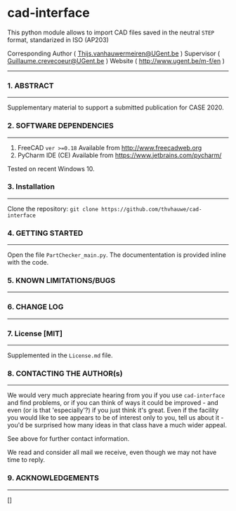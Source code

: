 # cad-interface

This python module allows to import CAD files saved in the neutral `STEP` format, standarized in ISO (AP203)


Corresponding Author	( Thijs.vanhauwermeiren@UGent.be )
Supervisor	( Guillaume.crevecoeur@UGent.be )
Website		( http://www.ugent.be/m-f/en )

----

### 1. ABSTRACT
----

Supplementary material to support a submitted publication for CASE 2020.

### 2. SOFTWARE DEPENDENCIES
----

1. FreeCAD `ver >=0.18` Available from http://www.freecadweb.org
1. PyCharm IDE (CE) Available from https://www.jetbrains.com/pycharm/

Tested on recent Windows 10.

### 3. Installation 
---------------------------

Clone the repository:
`git clone https://github.com/thvhauwe/cad-interface`

### 4. GETTING STARTED
------------------

Open the file `PartChecker_main.py`. The documententation is provided inline with the code.

### 5. KNOWN LIMITATIONS/BUGS
-------------------------



### 6. CHANGE LOG
-------------


### 7. License [MIT]
------------------------------------- 

Supplemented in the `License.md` file.


### 8. CONTACTING THE AUTHOR(s)
---------------------------

We would very much appreciate hearing from you if you use `cad-interface` and find problems,
or if you can think of ways it could be improved - and even (or is that
'especially'?) if you just think it's great. Even if the facility you would
like to see appears to be of interest only to you, tell us about it - you'd be
surprised how many ideas in that class have a much wider appeal.

See above for further contact information.

We read and consider all mail we receive, even though we may not have time
to reply.


### 9. ACKNOWLEDGEMENTS
-------------------

[]
